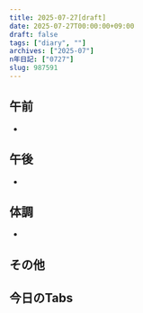 ```yaml
---
title: 2025-07-27[draft]
date: 2025-07-27T00:00:00+09:00
draft: false
tags: ["diary", ""]
archives: ["2025-07"]
n年日記: ["0727"]
slug: 987591
---
```

## 午前
- 
## 午後
- 
## 体調
- 
## その他
## 今日のTabs